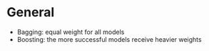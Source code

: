 General
=======

* Bagging: equal weight for all models
* Boosting: the more successful models receive heavier weights